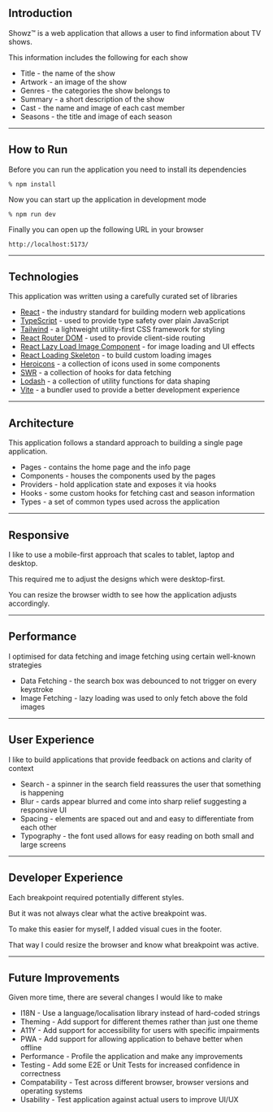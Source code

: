 ## Introduction
Showz™️ is a web application that allows a user to find information about TV shows.

This information includes the following for each show
- Title - the name of the show
- Artwork - an image of the show
- Genres - the categories the show belongs to
- Summary - a short description of the show
- Cast - the name and image of each cast member
- Seasons - the title and image of each season

---

## How to Run
Before you can run the application you need to install its dependencies

```
% npm install
```

Now you can start up the application in development mode

```
% npm run dev
```

Finally you can open up the following URL in your browser

```
http://localhost:5173/
```

---

## Technologies
This application was written using a carefully curated set of libraries

- [React](https://reactjs.org/) - the industry standard for building modern web applications 
- [TypeScript](https://www.typescriptlang.org/) - used to provide type safety over plain JavaScript
- [Tailwind](https://tailwindcss.com/) - a lightweight utility-first CSS framework for styling
- [React Router DOM](https://reactrouter.com/) - used to provide client-side routing
- [React Lazy Load Image Component](https://github.com/Aljullu/react-lazy-load-image-component) - for image loading and UI effects
- [React Loading Skeleton](https://www.npmjs.com/package/react-loading-skeleton) - to build custom loading images
- [Heroicons](https://heroicons.com/) - a collection of icons used in some components
- [SWR](https://swr.vercel.app/) - a collection of hooks for data fetching 
- [Lodash](https://lodash.com/) - a collection of utility functions for data shaping
- [Vite](https://vitejs.dev/) - a bundler used to provide a better development experience

---

## Architecture
This application follows a standard approach to building a single page application.
- Pages - contains the home page and the info page
- Components - houses the components used by the pages
- Providers - hold application state and exposes it via hooks
- Hooks - some custom hooks for fetching cast and season information
- Types - a set of common types used across the application

---

## Responsive
I like to use a mobile-first approach that scales to tablet, laptop and desktop.

This required me to adjust the designs which were desktop-first.

You can resize the browser width to see how the application adjusts accordingly.

---

## Performance
I optimised for data fetching and image fetching using certain well-known strategies
- Data Fetching - the search box was debounced to not trigger on every keystroke
- Image Fetching - lazy loading was used to only fetch above the fold images

---

## User Experience
I like to build applications that provide feedback on actions and clarity of context
- Search - a spinner in the search field reassures the user that something is happening
- Blur - cards appear blurred and come into sharp relief suggesting a responsive UI
- Spacing - elements are spaced out and and easy to differentiate from each other 
- Typography - the font used allows for easy reading on both small and large screens

---

## Developer Experience
Each breakpoint required potentially different styles.

But it was not always clear what the active breakpoint was.

To make this easier for myself, I added visual cues in the footer.

That way I could resize the browser and know what breakpoint was active.

---

## Future Improvements
Given more time, there are several changes I would like to make
- I18N - Use a language/localisation library instead of hard-coded strings
- Theming - Add support for different themes rather than just one theme
- A11Y - Add support for accessibility for users with specific impairments
- PWA - Add support for allowing application to behave better when offline
- Performance - Profile the application and make any improvements
- Testing - Add some E2E or Unit Tests for increased confidence in correctness
- Compatability - Test across different browser, browser versions and operating systems
- Usability - Test application against actual users to improve UI/UX
